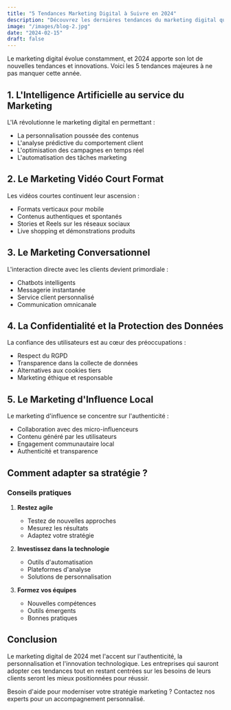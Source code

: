 ```yaml
---
title: "5 Tendances Marketing Digital à Suivre en 2024"
description: "Découvrez les dernières tendances du marketing digital qui façonnent l'avenir de la communication en ligne"
image: "/images/blog-2.jpg"
date: "2024-02-15"
draft: false
---
```


Le marketing digital évolue constamment, et 2024 apporte son lot de nouvelles tendances et innovations. Voici les 5 tendances majeures à ne pas manquer cette année.

## 1. L'Intelligence Artificielle au service du Marketing

L'IA révolutionne le marketing digital en permettant :
- La personnalisation poussée des contenus
- L'analyse prédictive du comportement client
- L'optimisation des campagnes en temps réel
- L'automatisation des tâches marketing

## 2. Le Marketing Vidéo Court Format

Les vidéos courtes continuent leur ascension :
- Formats verticaux pour mobile
- Contenus authentiques et spontanés
- Stories et Reels sur les réseaux sociaux
- Live shopping et démonstrations produits

## 3. Le Marketing Conversationnel

L'interaction directe avec les clients devient primordiale :
- Chatbots intelligents
- Messagerie instantanée
- Service client personnalisé
- Communication omnicanale

## 4. La Confidentialité et la Protection des Données

La confiance des utilisateurs est au cœur des préoccupations :
- Respect du RGPD
- Transparence dans la collecte de données
- Alternatives aux cookies tiers
- Marketing éthique et responsable

## 5. Le Marketing d'Influence Local

Le marketing d'influence se concentre sur l'authenticité :
- Collaboration avec des micro-influenceurs
- Contenu généré par les utilisateurs
- Engagement communautaire local
- Authenticité et transparence

## Comment adapter sa stratégie ?

### Conseils pratiques

1. **Restez agile**
   - Testez de nouvelles approches
   - Mesurez les résultats
   - Adaptez votre stratégie

2. **Investissez dans la technologie**
   - Outils d'automatisation
   - Plateformes d'analyse
   - Solutions de personnalisation

3. **Formez vos équipes**
   - Nouvelles compétences
   - Outils émergents
   - Bonnes pratiques

## Conclusion

Le marketing digital de 2024 met l'accent sur l'authenticité, la personnalisation et l'innovation technologique. Les entreprises qui sauront adopter ces tendances tout en restant centrées sur les besoins de leurs clients seront les mieux positionnées pour réussir.

Besoin d'aide pour moderniser votre stratégie marketing ? Contactez nos experts pour un accompagnement personnalisé.
